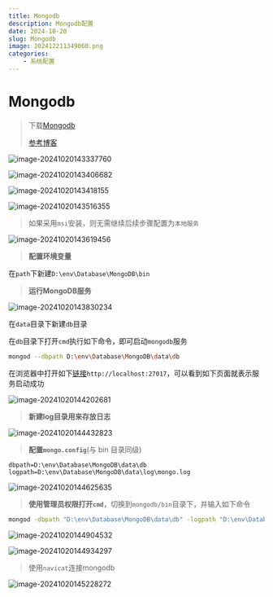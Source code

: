 ```yaml
---
title: Mongodb
description: Mongodb配置
date: 2024-10-20
slug: Mongodb
image: 202412211349060.png
categories:
    - 系统配置
---
```


# Mongodb

> 下载[Mongodb](https://www.mongodb.com/try/download/community)
>
> [参考博客](https://blog.csdn.net/weixin_43405300/article/details/120017878)

![image-20241020143337760](https://raw.githubusercontent.com/IsUnderAchiever/markdown-img/master/PicGo03/202412211346668.png)

![image-20241020143406682](https://raw.githubusercontent.com/IsUnderAchiever/markdown-img/master/PicGo03/202412211346999.png)

![image-20241020143418155](https://raw.githubusercontent.com/IsUnderAchiever/markdown-img/master/PicGo03/202412211346630.png)

![image-20241020143516355](https://raw.githubusercontent.com/IsUnderAchiever/markdown-img/master/PicGo03/202412211347937.png)

> 如果采用`msi`安装，则无需继续后续步骤配置为`本地服务`

![image-20241020143619456](https://raw.githubusercontent.com/IsUnderAchiever/markdown-img/master/PicGo03/202412211347850.png)

> **配置环境变量**


在`path`下新建`D:\env\Database\MongoDB\bin`

> **运行MongoDB服务**

![image-20241020143830234](https://raw.githubusercontent.com/IsUnderAchiever/markdown-img/master/PicGo03/202412211347573.png)

在`data`目录下新建`db`目录

在`db`目录下打开`cmd`执行如下命令，即可启动`mongodb`服务

```sh
mongod --dbpath D:\env\Database\MongoDB\data\db
```

在浏览器中打开如下[链接](http://localhost:27017/)`http://localhost:27017`，可以看到如下页面就表示服务启动成功

![image-20241020144202681](https://raw.githubusercontent.com/IsUnderAchiever/markdown-img/master/PicGo03/202412211347452.png)

> **新建log目录用来存放日志**

![image-20241020144432823](https://raw.githubusercontent.com/IsUnderAchiever/markdown-img/master/PicGo03/202412211347833.png)

> **配置`mongo.config`**(与 bin 目录同级)

```
dbpath=D:\env\Database\MongoDB\data\db
logpath=D:\env\Database\MongoDB\data\log\mongo.log
```

![image-20241020144625635](https://raw.githubusercontent.com/IsUnderAchiever/markdown-img/master/PicGo03/202412211347647.png)

> **使用管理员权限打开`cmd`**，切换到`mongodb/bin`目录下，并输入如下命令

```sh
mongod -dbpath "D:\env\Database\MongoDB\data\db" -logpath "D:\env\Database\MongoDB\data\log\mongo.log" -install -serviceName "MongoDB"
```

![image-20241020144904532](https://raw.githubusercontent.com/IsUnderAchiever/markdown-img/master/PicGo03/202412211347084.png)

![image-20241020144934297](https://raw.githubusercontent.com/IsUnderAchiever/markdown-img/master/PicGo03/202412211347407.png)

> 使用`navicat`连接mongodb

![image-20241020145228272](https://raw.githubusercontent.com/IsUnderAchiever/markdown-img/master/PicGo03/202412211347440.png)

